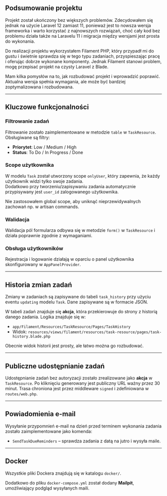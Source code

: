 ## Podsumowanie projektu

Projekt został ukończony bez większych problemów.
Zdecydowałem się jednak na użycie Laravel 12 zamiast 11, ponieważ jest to nowsza wersja frameworka i warto korzystać z najnowszych rozwiązań, choć cały kod bez problemu działa także na Laravelu 11 i migracja między wersjami jest prosta do wykonania.

Do realizacji projektu wykorzystałem Filament PHP, który przypadł mi do gustu i świetnie sprawdza się w tego typu zadaniach, przyspieszając pracę i oferując dobrze wykonane komponenty.
Jednak Filament stanowi problem, mogę przepisać projekt na czysty Laravel z Blade.

Mam kilka pomysłów na to, jak rozbudować projekt i wprowadzić poprawić.
Aktualna wersja spełnia wymagania, ale może być bardziej zoptymalizowana i rozbudowana.

---

## Kluczowe funkcjonalności

### Filtrowanie zadań

Filtrowanie zostało zaimplementowane w metodzie `table` w `TaskResource`. Obsługiwane są filtry:

- **Priorytet**: Low / Medium / High  
- **Status**: To Do / In Progress / Done

### Scope użytkownika

W modelu `Task` został utworzony scope `onlyUser`, który zapewnia, że każdy użytkownik widzi tylko swoje zadania.  
Dodatkowo przy tworzeniu/zapisywaniu zadania automatycznie przypisywany jest `user_id` zalogowanego użytkownika.

Nie zastosowałem global scope, aby uniknąć nieprzewidywalnych zachowań np. w artisan commands.

### Walidacja

Walidacja pól formularza odbywa się w metodzie `form()` w `TaskResource` i działa poprawnie zgodnie z wymaganiami.

### Obsługa użytkowników

Rejestracja i logowanie działają w oparciu o panel użytkownika skonfigurowany w `AppPanelProvider`.

---

## Historia zmian zadań

Zmiany w zadaniach są zapisywane do tabeli `task_history` przy użyciu eventu `updating` modelu `Task`. Dane zapisywane są w formacie JSON.

W tabeli zadań znajduje się **akcja**, która przekierowuje do strony z historią danego zadania. Logika znajduje się w:

- `app/Filament/Resources/TaskResource/Pages/TaskHistory`
- Widok: `resources/views/filament/resources/task-resource/pages/task-history.blade.php`

Obecnie widok historii jest prosty, ale łatwo można go rozbudować.

---

## Publiczne udostępnianie zadań

Udostępnianie zadań bez autoryzacji zostało zrealizowane jako **akcja** w `TaskResource`. Po kliknięciu generowany jest publiczny URL ważny przez 30 minut. Trasa chroniona jest przez middleware `signed` i zdefiniowana w `routes/web.php`.

---

## Powiadomienia e-mail

Wysyłanie przypomnień e-mail na dzień przed terminem wykonania zadania zostało zaimplementowane jako komenda:

- `SendTaskDueReminders` – sprawdza zadania z datą na jutro i wysyła maile.

---

## Docker

Wszystkie pliki Dockera znajdują się w katalogu `docker/`.

Dodatkowo do pliku `docker-compose.yml` został dodany **Mailpit**, umożliwiający podgląd wysyłanych maili.
